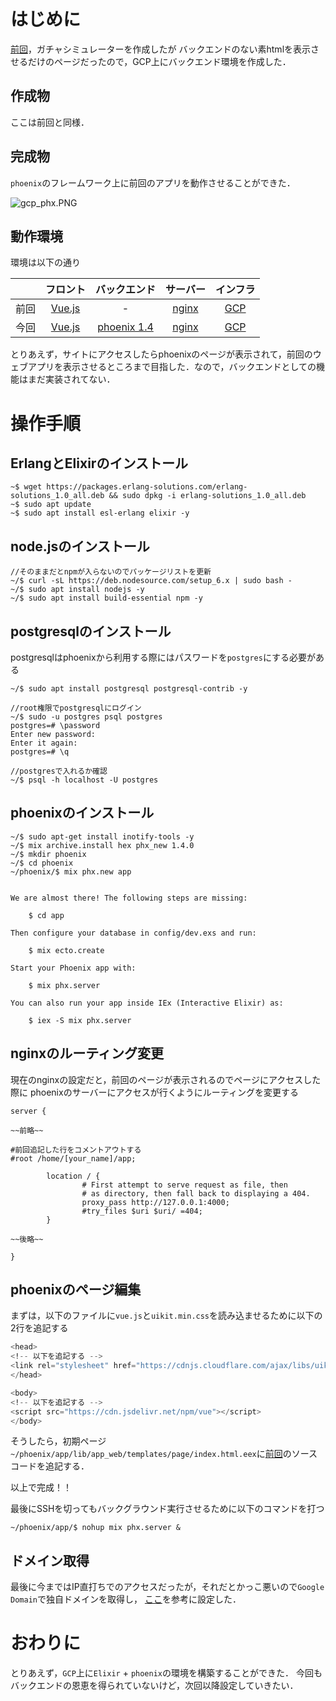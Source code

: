 # はじめに

[前回](https://qiita.com/Lilly008000/items/104c9b768164ca1498b7)，ガチャシミュレーターを作成したが
バックエンドのない素htmlを表示させるだけのページだったので，GCP上にバックエンド環境を作成した．

## 作成物

ここは前回と同様．

## 完成物

`phoenix`のフレームワーク上に前回のアプリを動作させることができた．

![gcp_phx.PNG](https://qiita-image-store.s3.amazonaws.com/0/260295/ecc536ad-1951-68d9-475e-9326eb03b9f6.png)



## 動作環境

環境は以下の通り

|  | フロント | バックエンド | サーバー | インフラ |
|:--:|:--:|:--:|:--:|:--:|
| 前回 | [Vue.js](https://jp.vuejs.org/index.html) | - | [nginx](https://nginx.org/en/) | [GCP](https://cloud.google.com/) |
| 今回 | [Vue.js](https://jp.vuejs.org/index.html) | [phoenix 1.4](https://phoenixframework.org/) | [nginx](https://nginx.org/en/) | [GCP](https://cloud.google.com/) |

とりあえず，サイトにアクセスしたらphoenixのページが表示されて，前回のウェブアプリを表示させるところまで目指した．なので，バックエンドとしての機能はまだ実装されてない．

# 操作手順

## ErlangとElixirのインストール

```
~$ wget https://packages.erlang-solutions.com/erlang-solutions_1.0_all.deb && sudo dpkg -i erlang-solutions_1.0_all.deb
~$ sudo apt update
~$ sudo apt install esl-erlang elixir -y
```

## node.jsのインストール

```
//そのままだとnpmが入らないのでパッケージリストを更新
~/$ curl -sL https://deb.nodesource.com/setup_6.x | sudo bash -
~/$ sudo apt install nodejs -y
~/$ sudo apt install build-essential npm -y
```

## postgresqlのインストール
postgresqlはphoenixから利用する際にはパスワードを`postgres`にする必要がある

```
~/$ sudo apt install postgresql postgresql-contrib -y

//root権限でpostgresqlにログイン
~/$ sudo -u postgres psql postgres
postgres=# \password
Enter new password: 
Enter it again: 
postgres=# \q

//postgresで入れるか確認
~/$ psql -h localhost -U postgres
```

## phoenixのインストール

```
~/$ sudo apt-get install inotify-tools -y
~/$ mix archive.install hex phx_new 1.4.0
~/$ mkdir phoenix
~/$ cd phoenix
~/phoenix/$ mix phx.new app


We are almost there! The following steps are missing:

    $ cd app

Then configure your database in config/dev.exs and run:

    $ mix ecto.create

Start your Phoenix app with:

    $ mix phx.server

You can also run your app inside IEx (Interactive Elixir) as:

    $ iex -S mix phx.server
```

## nginxのルーティング変更

現在のnginxの設定だと，前回のページが表示されるのでページにアクセスした際に
phoenixのサーバーにアクセスが行くようにルーティングを変更する

```nano:/etc/nginx/sites-enabled/default
server {

~~前略~~

#前回追記した行をコメントアウトする
#root /home/[your_name]/app;

        location / {
                # First attempt to serve request as file, then
                # as directory, then fall back to displaying a 404.
                proxy_pass http://127.0.0.1:4000;
                #try_files $uri $uri/ =404;
        }

~~後略~~

}
```

## phoenixのページ編集

まずは，以下のファイルに`vue.js`と`uikit.min.css`を読み込ませるために以下の2行を追記する

```nano:~/phoenix/app/lib/app_web/templates/layout/app.html.eex 
<head>
<!-- 以下を追記する -->
<link rel="stylesheet" href="https://cdnjs.cloudflare.com/ajax/libs/uikit/3.0.0-rc.25/css/uikit.min.css"/>
</head>

<body>
<!-- 以下を追記する -->
<script src="https://cdn.jsdelivr.net/npm/vue"></script>
</body>
```

そうしたら，初期ページ`~/phoenix/app/lib/app_web/templates/page/index.html.eex`に[前回](https://qiita.com/Lilly008000/items/104c9b768164ca1498b7)のソースコードを追記する．

以上で完成！！

最後にSSHを切ってもバックグラウンド実行させるために以下のコマンドを打つ

```
~/phoenix/app/$ nohup mix phx.server &
```

## ドメイン取得

最後に今まではIP直打ちでのアクセスだったが，それだとかっこ悪いので`Google Domain`で独自ドメインを取得し，
[ここ](https://cloud.google.com/dns/docs/quickstart?hl=ja)を参考に設定した．

# おわりに

とりあえず，`GCP`上に`Elixir` + `phoenix`の環境を構築することができた．
今回もバックエンドの恩恵を得られていないけど，次回以降設定していきたい．
